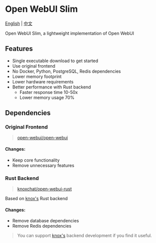 # Open WebUI Slim

[English](README.md) | [中文](README.zh.md)

Open WebUI Slim, a lightweight implementation of Open WebUI

## Features

- Single executable download to get started
- Use original frontend
- No Docker, Python, PostgreSQL, Redis dependencies
- Lower memory footprint
- Lower hardware requirements
- Better performance with Rust backend
  - Faster response time 10-50x
  - Lower memory usage 70%

## Dependencies

### Original Frontend

> [open-webui/open-webui](https://github.com/open-webui/open-webui)

#### Changes:

- Keep core functionality
- Remove unnecessary features

### Rust Backend

> [knoxchat/open-webui-rust](https://github.com/knoxchat/open-webui-rust)

Based on [knox's](https://github.com/knoxchat) Rust backend

#### Changes:

- Remove database dependencies
- Remove Redis dependencies

> You can support [knox's](https://github.com/knoxchat/open-webui-rust) backend development if you find it useful.
